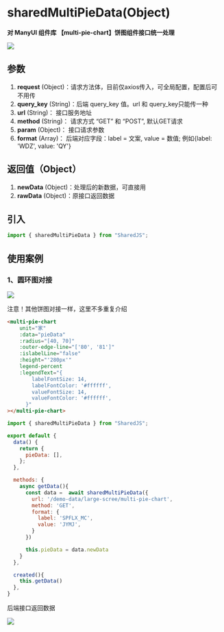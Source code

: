 # sharedMultiPieData(Object)

**对 ManyUI 组件库 【multi-pie-chart】饼图组件接口统一处理**

![](/SharedJS/markdown/sharedMultiPieData1-2.png)

## 参数
1. **request** (Object)：请求方法体，目前仅axios传入，可全局配置，配置后可不用传
2. **query_key** (String)：后端 query_key 值。url 和 query_key只能传一种
3. **url** (String)： 接口服务地址
4. **method** (String)： 请求方式 “GET” 和 “POST”, 默认GET请求
5. **param** (Object)： 接口请求参数
6. **format** (Array)： 后端对应字段：label = 文案, value = 数值; 例如{label: 'WDZ', value: 'QY'}

## 返回值（Object）
1. **newData** (Object)：处理后的新数据，可直接用
2. **rawData** (Object)：原接口返回数据

## 引入
```javascript
import { sharedMultiPieData } from "SharedJS";
```

## 使用案例

### 1、圆环图对接

![](/SharedJS/markdown/sharedMultiPieData1-1.png)

注意！其他饼图对接一样，这里不多重复介绍

```html
<multi-pie-chart
    unit="家"
    :data="pieData"
    :radius="[40, 70]"
    :outer-edge-line="['80', '81']"
    :islabelLine="false"
    :height="'280px'"
    legend-percent
    :legendText="{
        labelFontSize: 14,
        labelFontColor: '#ffffff',
        valueFontSize: 14,
        valueFontColor: '#ffffff',
      }"
></multi-pie-chart>
```

```javascript
import { sharedMultiPieData } from "SharedJS";

export default {
  data() {
    return {
      pieData: [],
    };
  },

  methods: {
    async getData(){
      const data =  await sharedMultiPieData({
        url: '/demo-data/large-scree/multi-pie-chart',
        method: 'GET',
        format: {
          label: 'SPFLX_MC',
          value: 'JYMJ',
        }
      })

      this.pieData = data.newData
    }
  },

  created(){
    this.getData()
  },
}
```
后端接口返回数据

![](/SharedJS/markdown/sharedMultiPieData1-3.png)
